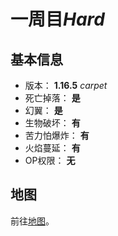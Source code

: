 # 一周目*Hard*

## 基本信息

+ 版本： **1.16.5** *carpet*
+ 死亡掉落： **是**
+ 幻翼： **是**
+ 生物破坏： **有**
+ 苦力怕爆炸： **有**
+ 火焰蔓延： **有**
+ OP权限： **无**


## 地图

前往[地图](./map)。
